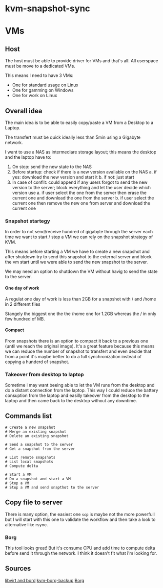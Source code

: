 # kvm-snapshot-sync

# VMs

## Host

The host must be able to provide driver for VMs and that's all.
All userspace must be move to a dedicated VMs.

This means I need to have 3 VMs:
* One for standard usage on Linux
* One for gamming on Windows
* One for work on Linux

## Overall idea
The main idea is to be able to easily copy/paste a VM from a Desktop to a Laptop.

The transfert must be quick ideally less than 5min using a Gigabyte network.

I want to use a NAS as intermediare storage layout; this means the desktop and the laptop have to:
1. On stop: send the new state to the NAS
2. Before startup: check if there is a new version available on the NAS
        a. if yes: download the new version and start it
        b. if not: just start
3. In case of conflit: could append if any users forgot to send the new version to the server; block everything and let the user decide which version use
        a. if user select the one from the server then erase the current one and download the
one from the server
        b. if user select the current one then remove the new one from server and download the current one

### Snapshot startegy
In order to not send/receive hundred of gigabyte through the server each time we want to start / stop a VM we can rely on the snapshot
strategy of KVM.

This means before starting a VM we have to create a new snapshot and after shutdown try to send this snapshot to the external server and
block the vm start until we were able to send the new snapshot to the server.

We may need an option to shutdown the VM without havig to send the state to the server.

#### One day of work
A regulat one day of work is less than 2GB for a snapshot with / and /home in 2 different files

Stangely the biggest one the the /home one for 1.2GB whereas the / in only few hundred of MB.

#### Compact

From snapshots there is an option to compact it back to a previous one (until we reach the original image).
It's a great feature because this means we can reduce the number of snapshot to transfert and
even decide that
from a point it's maybe better to do a full synchronization instead of copying a hunderd of snapshot.

### Takeover from desktop to laptop
Sometime I may want beeing able to let the VM runs from the desktop and do a distant connection from the laptop.
This way I could reduce the battery consuption from the laptop and easilly takeover from the desktop to the laptop and then
came back to the desktop without any downtime.


## Commands list

```
# Create a new snapshot
# Merge an existing snapshot
# Delete an existing snapshot

# Send a snapshot to the server
# Get a snapshot from the server

# List remote snapshots
# List local snapshots
# Compute delta

# Start a VM
# Do a snapshot and start a VM
# Stop a VM
# Stop a VM and send snapthot to the server
```

## Copy file to server

There is many option, the easiest one `scp` is maybe not the more powerfull but I will start with this one to validate the workflow and then take a look to alternative like rsync.

### Borg
This tool looks great! But it's consume CPU and add time to compute delta before send it through the network.
I think it doesn't fit what i'm looking for.

## Sources
[libvirt and bord](https://github.com/milkey-mouse/backup-vm)
[kvm-borg-backup](https://github.com/Nozzie/kvm-borg-backup)
[Borg](https://borgbackup.readthedocs.io/en/stable/index.html)
